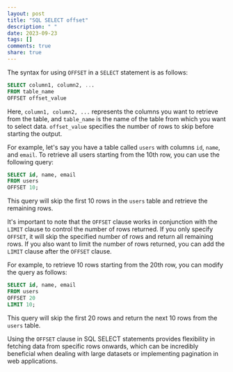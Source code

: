 ```yaml
---
layout: post
title: "SQL SELECT offset"
description: " "
date: 2023-09-23
tags: []
comments: true
share: true
---
```


The syntax for using `OFFSET` in a `SELECT` statement is as follows:

```sql
SELECT column1, column2, ...
FROM table_name
OFFSET offset_value
```

Here, `column1, column2, ...` represents the columns you want to retrieve from the table, and `table_name` is the name of the table from which you want to select data. `offset_value` specifies the number of rows to skip before starting the output.

For example, let's say you have a table called `users` with columns `id`, `name`, and `email`. To retrieve all users starting from the 10th row, you can use the following query:

```sql
SELECT id, name, email
FROM users
OFFSET 10;
```

This query will skip the first 10 rows in the `users` table and retrieve the remaining rows.

It's important to note that the `OFFSET` clause works in conjunction with the `LIMIT` clause to control the number of rows returned. If you only specify `OFFSET`, it will skip the specified number of rows and return all remaining rows. If you also want to limit the number of rows returned, you can add the `LIMIT` clause after the `OFFSET` clause.

For example, to retrieve 10 rows starting from the 20th row, you can modify the query as follows:

```sql
SELECT id, name, email
FROM users
OFFSET 20
LIMIT 10;
```

This query will skip the first 20 rows and return the next 10 rows from the `users` table.

Using the `OFFSET` clause in SQL SELECT statements provides flexibility in fetching data from specific rows onwards, which can be incredibly beneficial when dealing with large datasets or implementing pagination in web applications.